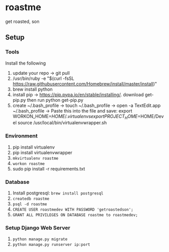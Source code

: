 # roastme
get roasted, son

## Setup

### Tools

Install the following

1. update your repo -> git pull
2. /usr/bin/ruby -e "$(curl -fsSL https://raw.githubusercontent.com/Homebrew/install/master/install)"
3. brew install python
4. install pip -> https://pip.pypa.io/en/stable/installing/. download get-pip.py then run python get-pip.py
5. create ~/.bash_profile 
  -> touch ~/.bash_profile
  -> open -a TextEdit.app ~/.bash_profile
  -> Paste this into the file and save: 
    export WORKON_HOME=$HOME/.virtualenvs
    export PROJECT_HOME=$HOME/Devel
    source /usr/local/bin/virtualenvwrapper.sh
    
### Environment

1. pip install virtualenv 
2. pip install virtualenvwrapper
2. `mkvirtualenv roastme`
3. `workon roastme`
4. sudo pip install -r requirements.txt

### Database

1. Install postgresql: `brew install postgresql`
2. `createdb roastme`
3. `psql -d roastme`
4. `CREATE USER roastmedev WITH PASSWORD 'getroastedson';`
5. `GRANT ALL PRIVILEGES ON DATABASE roastme to roastmedev;`

### Setup Django Web Server

1. `python manage.py migrate`
2. `python manage.py runserver ip:port`
